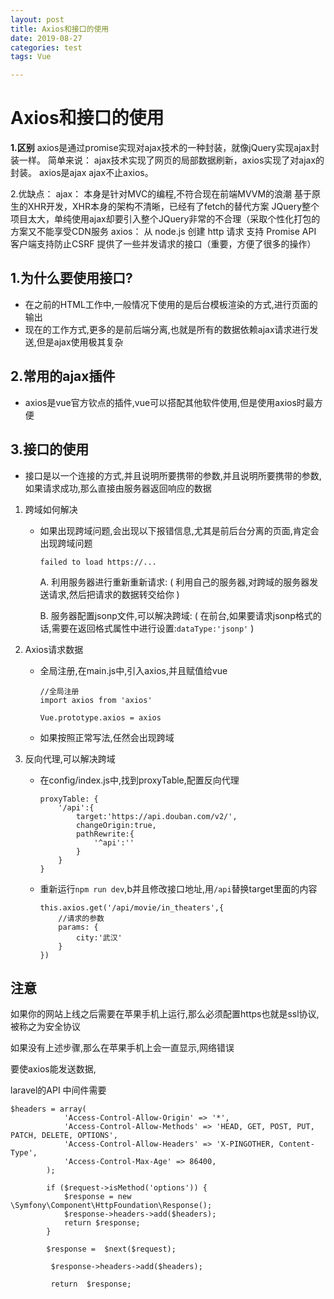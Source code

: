 ```yaml
---
layout: post
title: Axios和接口的使用
date: 2019-08-27
categories: test
tags: Vue

---
```


# Axios和接口的使用

**1.区别**
axios是通过promise实现对ajax技术的一种封装，就像jQuery实现ajax封装一样。
简单来说： ajax技术实现了网页的局部数据刷新，axios实现了对ajax的封装。
axios是ajax ajax不止axios。

2.优缺点：
ajax：
本身是针对MVC的编程,不符合现在前端MVVM的浪潮
基于原生的XHR开发，XHR本身的架构不清晰，已经有了fetch的替代方案
JQuery整个项目太大，单纯使用ajax却要引入整个JQuery非常的不合理（采取个性化打包的方案又不能享受CDN服务
axios：
从 node.js 创建 http 请求
支持 Promise API
客户端支持防止CSRF
提供了一些并发请求的接口（重要，方便了很多的操作）

## 1.为什么要使用接口?

- 在之前的HTML工作中,一般情况下使用的是后台模板渲染的方式,进行页面的输出
- 现在的工作方式,更多的是前后端分离,也就是所有的数据依赖ajax请求进行发送,但是ajax使用极其复杂

## 2.常用的ajax插件

- axios是vue官方钦点的插件,vue可以搭配其他软件使用,但是使用axios时最方便

## 3.接口的使用

- 接口是以一个连接的方式,并且说明所要携带的参数,并且说明所要携带的参数,如果请求成功,那么直接由服务器返回响应的数据

1. 跨域如何解决

   - 如果出现跨域问题,会出现以下报错信息,尤其是前后台分离的页面,肯定会出现跨域问题

     ```
     failed to load https://...
     ```

     A. 利用服务器进行重新重新请求: ( 利用自己的服务器,对跨域的服务器发送请求,然后把请求的数据转交给你 )

     B. 服务器配置jsonp文件,可以解决跨域: ( 在前台,如果要请求jsonp格式的话,需要在返回格式属性中进行设置:`dataType:'jsonp'` )

2. Axios请求数据

   - 全局注册,在main.js中,引入axios,并且赋值给vue

     ```
     //全局注册
     import axios from 'axios'
     
     Vue.prototype.axios = axios
     ```

   - 如果按照正常写法,任然会出现跨域

3. 反向代理,可以解决跨域

   - 在config/index.js中,找到proxyTable,配置反向代理

     ```
     proxyTable: {
         '/api':{
             target:'https://api.douban.com/v2/',
             changeOrigin:true,
             pathRewrite:{
                 '^api':''
             }
         }
     }
     ```

   - 重新运行`npm run dev`,b并且修改接口地址,用`/api`替换target里面的内容

     ```
     this.axios.get('/api/movie/in_theaters',{
         //请求的参数
         params: {
             city:'武汉'
         }
     })
     ```


## 注意

如果你的网站上线之后需要在苹果手机上运行,那么必须配置https也就是ssl协议,被称之为安全协议

如果没有上述步骤,那么在苹果手机上会一直显示,网络错误

要使axios能发送数据,

laravel的API 中间件需要

```
$headers = array(
            'Access-Control-Allow-Origin' => '*',
            'Access-Control-Allow-Methods' => 'HEAD, GET, POST, PUT, PATCH, DELETE, OPTIONS',
            'Access-Control-Allow-Headers' => 'X-PINGOTHER, Content-Type',
            'Access-Control-Max-Age' => 86400,
        );

        if ($request->isMethod('options')) {
            $response = new \Symfony\Component\HttpFoundation\Response();
            $response->headers->add($headers);
            return $response;
        }

        $response =  $next($request);

         $response->headers->add($headers);

         return  $response;
```

